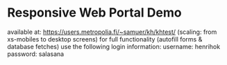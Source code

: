 # Responsive Web Portal Demo
available at: https://users.metropolia.fi/~samuer/kh/khtest/
(scaling: from xs-mobiles to desktop screens)
for full functionality (autofill forms & database fetches) use the following login information:
username: henrihok password: salasana
